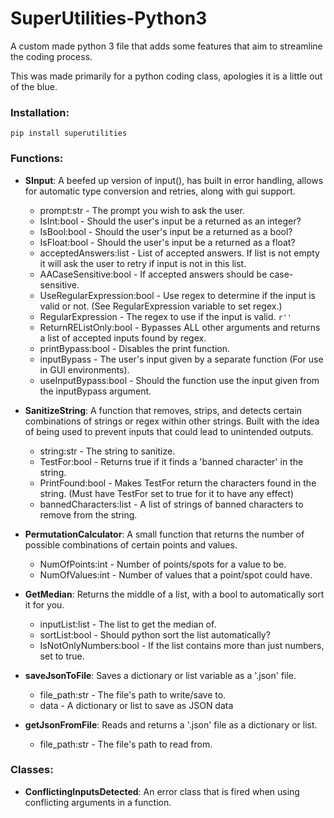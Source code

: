 # SuperUtilities-Python3
A custom made python 3 file that adds some features that aim to streamline the coding process.

This was made primarily for a python coding class, apologies it is a little out of the blue.

### Installation:
`pip install superutilities`

### Functions:

- **SInput**: A beefed up version of input(), has built in error handling, allows for automatic type conversion and retries, along with gui support.
  - prompt:str - The prompt you wish to ask the user.
  - IsInt:bool - Should the user's input be a returned as an integer?
  - IsBool:bool - Should the user's input be a returned as a bool?
  - IsFloat:bool - Should the user's input be a returned as a float?
  - acceptedAnswers:list - List of accepted answers. If list is not empty it will ask the user to retry if input is not in this list.
  - AACaseSensitive:bool - If accepted answers should be case-sensitive.
  - UseRegularExpression:bool - Use regex to determine if the input is valid or not. (See RegularExpression variable to set regex.)
  - RegularExpression - The regex to use if the input is valid. `r''`
  - ReturnREListOnly:bool - Bypasses ALL other arguments and returns a list of accepted inputs found by regex.
  - printBypass:bool - Disables the print function.
  - inputBypass - The user's input given by a separate function (For use in GUI environments).
  - useInputBypass:bool - Should the function use the input given from the inputBypass argument.
 

- **SanitizeString**: A function that removes, strips, and detects certain combinations of strings or regex within other strings. Built with the idea of being used to prevent inputs that could lead to unintended outputs.
  - string:str - The string to sanitize.
  - TestFor:bool - Returns true if it finds a 'banned character' in the string.
  - PrintFound:bool - Makes TestFor return the characters found in the string. (Must have TestFor set to true for it to have any effect)
  - bannedCharacters:list - A list of strings of banned characters to remove from the string.


- **PermutationCalculator**: A small function that returns the number of possible combinations of certain points and values.
  - NumOfPoints:int - Number of points/spots for a value to be.
  - NumOfValues:int - Number of values that a point/spot could have.
 

- **GetMedian**: Returns the middle of a list, with a bool to automatically sort it for you.
  - inputList:list - The list to get the median of.
  - sortList:bool - Should python sort the list automatically?
  - IsNotOnlyNumbers:bool - If the list contains more than just numbers, set to true.
 
 
- **saveJsonToFile**: Saves a dictionary or list variable as a '.json' file.
  - file_path:str - The file's path to write/save to.
  - data - A dictionary or list to save as JSON data
 

- **getJsonFromFile**: Reads and returns a '.json' file as a dictionary or list.
  - file_path:str - The file's path to read from.

### Classes:

- **ConflictingInputsDetected**: An error class that is fired when using conflicting arguments in a function.